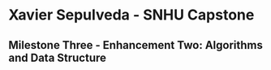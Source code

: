 # Xavier Sepulveda - SNHU Capstone 

## Milestone Three - Enhancement Two: Algorithms and Data Structure
